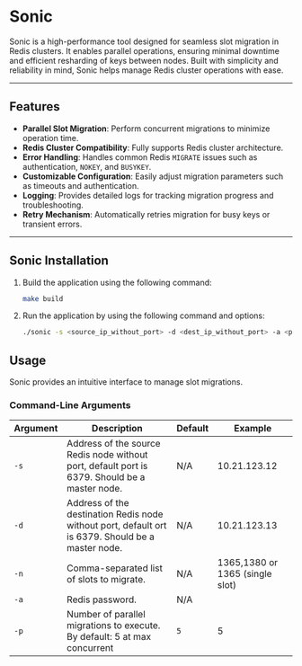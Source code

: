 # Sonic

Sonic is a high-performance tool designed for seamless slot migration in Redis clusters. It enables parallel operations, ensuring minimal downtime and efficient resharding of keys between nodes. Built with simplicity and reliability in mind, Sonic helps manage Redis cluster operations with ease.

---

## Features

- **Parallel Slot Migration**: Perform concurrent migrations to minimize operation time.
- **Redis Cluster Compatibility**: Fully supports Redis cluster architecture.
- **Error Handling**: Handles common Redis `MIGRATE` issues such as authentication, `NOKEY`, and `BUSYKEY`.
- **Customizable Configuration**: Easily adjust migration parameters such as timeouts and authentication.
- **Logging**: Provides detailed logs for tracking migration progress and troubleshooting.
- **Retry Mechanism**: Automatically retries migration for busy keys or transient errors.

---

## Sonic Installation
1. Build the application using the following command:

    ```bash
    make build
    ```

2. Run the application by using the following command and options:

    ```bash
    ./sonic -s <source_ip_without_port> -d <dest_ip_without_port> -a <password>> -n <slots>           
    ```

## Usage

Sonic provides an intuitive interface to manage slot migrations.

### Command-Line Arguments

| Argument         | Description                                   | Default          | Example
|------------------|-----------------------------------------------|------------------|------------------
| `-s`       | Address of the source Redis node without port, default port is 6379. Should be a master node.             | N/A              | 10.21.123.12
| `-d`  | Address of the destination Redis node without port, default ort is 6379. Should be a master node.       | N/A              | 10.21.123.13
| `-n`        | Comma-separated list of slots to migrate.     | N/A              | 1365,1380 or 1365 (single slot)
| `-a`        | Redis password.     | N/A              |
| `-p`     | Number of parallel migrations to execute. By default: 5 at max concurrent     | `5`              | 5